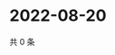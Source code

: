 # 2022-08-20

共 0 条

<!-- BEGIN WEIBO -->
<!-- 最后更新时间 Sat Aug 20 2022 17:15:03 GMT+0800 (China Standard Time) -->

<!-- END WEIBO -->
